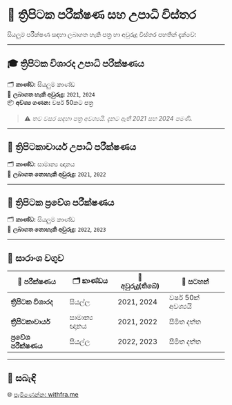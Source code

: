 # 📘 ත්‍රිපිටක පරීක්ෂණ සහ උපාධි විස්තර

සියලුම පරීක්ෂණ සඳහා ලබාගත හැකි පත්‍ර හා අවුරුදු විස්තර පහතින් දැක්වේ:

---

## 🎓 ත්‍රිපිටක විශාරද උපාධි පරීක්ෂණය

🗂️ **කාණ්ඩ:** සියලුම කාණ්ඩ  
📅 **ලබාගත හැකි අවුරුදු:** `2021`, `2024`  
📦 **අවශ්‍ය ගණන:** වර්ෂ 50කට පත්‍ර

> ⚠️ *තව වසර සඳහා පත්‍ර අවශ්‍යයි. දැනට ඇතී 2021 සහ 2024 පමණි.*

---

## 🧠 ත්‍රිපිටකාචාර්ය උපාධි පරීක්ෂණය

🗂️ **කාණ්ඩ:** සාමාන්‍ය ඥානය  
📅 **ලබාගත නොහැකි අවුරුදු:** `2021`, `2022`

---

## 📝 ත්‍රිපිටක ප්‍රවේශ පරීක්ෂණය

🗂️ **කාණ්ඩ:** සියලුම කාණ්ඩ  
📅 **ලබාගත නොහැකි අවුරුදු:** `2022`, `2023`

---

## 📌 සාරාංශ වගුව

| 📖 පරීක්ෂණය | 🗂️ කාණ්ඩය | 📅 අවුරුදු(ති‍බේ) | 📌 සටහන් |
|--------------|------------|-------------|----------------|
| **ත්‍රිපිටක විශාරද** | සියල්ල | 2021, 2024 | වර්ෂ 50ක් අවශ්‍යයි |
| **ත්‍රිපිටකාචාර්ය** | සාමාන්‍ය ඥානය | 2021, 2022 | සීමිත දත්ත |
| **ප්‍රවේශ පරීක්ෂණය** | සියල්ල | 2022, 2023 | සීමිත දත්ත |

---

## 🔗 සබැඳි

🌐 [පැමිණෙන්න: withfra.me](https://withfra.me/)
